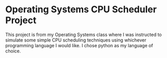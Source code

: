 # Operating Systems CPU Scheduler Project

This project is from my Operating Systems class where I was instructed to simulate some simple CPU scheduling techniques using whichever programming language I would like. I chose python as my language of choice.
